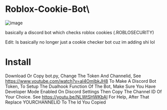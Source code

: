 # Roblox-Cookie-Bot\
![image](https://user-images.githubusercontent.com/85228192/140180977-e3e9bd23-69f7-4397-a44c-c1c39a44583b.png)


basically a discord bot which checks roblox cookies (.ROBLOSECURITY)

Edit: Is basically no longer just a cookie checker bot cuz im adding shi lol

# Install

Download Or Copy bot.py, Change The Token And Channelid, See https://www.youtube.com/watch?v=aI4OmIbkJH8 To Make A Discord Bot Token,
To Setup The Dualhook Function Of The Bot, Make Sure You Have Developer Mode Enabled On Discord Settings Then Copy The Channel ID Of Your Choice. See https://youtu.be/NLWtSHWKbAI For Help, After That Replace YOURCHANNELID To The Id You Copied
